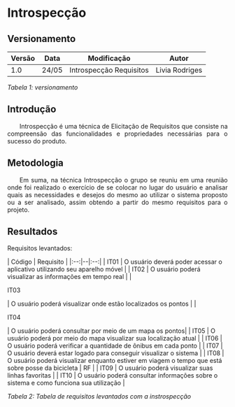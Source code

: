 # Introspecção
## Versionamento

| Versão | Data | Modificação | Autor |
|-|-|:-:|:-:|
| 1.0 | 24/05 | Introspecção Requisitos | Livia Rodriges |

*Tabela 1: versionamento*

## Introdução
<p align="justify">&emsp;&emsp;Introspecção é uma técnica de Elicitação de Requisitos que consiste na compreensão das funcionalidades e propriedades necessárias para o sucesso do produto.</p> 

## Metodologia
<p align="justify">&emsp;&emsp;Em suma, na técnica Introspecção o grupo se reuniu em uma reunião onde foi realizado o exercício de se colocar no lugar do usuário e analisar quais as necessidades e desejos do mesmo ao utilizar o sistema proposto ou a ser analisado, assim obtendo a partir do mesmo requisitos para o projeto.</p> 

## Resultados

Requisitos levantados:

| Código | Requisito |
|:--:|--|:--:|
| IT01 | O usuário deverá poder acessar o aplicativo utilizando seu aparelho móvel | 
| IT02 | O usuário poderá visualizar as informações em tempo real | 
| <p id="IT03">IT03</p> | O usuário poderá visualizar onde estão localizados os pontos | 
| <p id="IT04">IT04</p> | O usuário poderá consultar  por meio de um mapa os pontos| 
| IT05 | O usuário poderá por meio do mapa visualizar sua localização atual | 
| IT06 | O usuário poderá verificar a quantidade de ônibus em cada ponto | 
| IT07 | O usuário deverá estar logado para conseguir visualizar o sistema |
| IT08 | O usuário poderá visualizar enquanto estiver em viagem o tempo que está sobre posse da bicicleta | RF |
| IT09 | O usuário poderá visualizar suas linhas favoritas | 
| IT10 | O usuário poderá consultar informações sobre o sistema e como funciona sua utilização | 

*Tabela 2: Tabela de requisitos levantados com a instrospecção*
